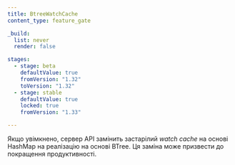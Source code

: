```yaml
---
title: BtreeWatchCache
content_type: feature_gate

_build:
  list: never
  render: false

stages:
  - stage: beta
    defaultValue: true
    fromVersion: "1.32"
    toVersion: "1.32"
  - stage: stable
    defaultValue: true
    locked: true
    fromVersion: "1.33"

---
```

Якщо увімкнено, сервер API замінить застарілий _watch cache_ на основі HashMap на реалізацію на основі BTree. Ця заміна може призвести до покращення продуктивності.
